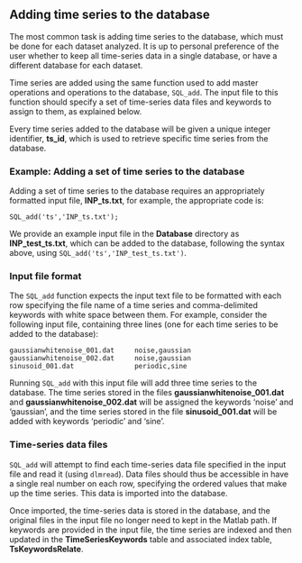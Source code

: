 ## Adding time series to the database
<!--{#sec:addingTimeSeries}-->

The most common task is adding time series to the database, which must be done for each dataset analyzed.
It is up to personal preference of the user whether to keep all time-series data in a single database, or have a different database for each dataset.

Time series are added using the same function used to add master operations and operations to the database, `SQL_add`.
The input file to this function should specify a set of time-series data files and keywords to assign to them, as explained below.

Every time series added to the database will be given a unique integer identifier, **ts\_id**, which is used to retrieve specific time series from the database.

### Example: Adding a set of time series to the database
Adding a set of time series to the database requires an appropriately formatted input file, **INP_ts.txt**, for example, the appropriate code is:

    SQL_add('ts','INP_ts.txt');

We provide an example input file in the **Database** directory as **INP_test_ts.txt**, which can be added to the database, following the syntax above, using `SQL_add('ts','INP_test_ts.txt')`.

### Input file format

The `SQL_add` function expects the input text file to be formatted with each row specifying the file name of a time series and comma-delimited keywords with white space between them.
For example, consider the following input file, containing three lines (one for each time series to be added to the database):

    gaussianwhitenoise_001.dat     noise,gaussian
    gaussianwhitenoise_002.dat     noise,gaussian
    sinusoid_001.dat               periodic,sine
    
Running `SQL_add` with this input file will add three time series to the database. The time series stored in the files **gaussianwhitenoise_001.dat** and **gaussianwhitenoise_002.dat** will be assigned the keywords ‘noise’ and ‘gaussian’, and the time series stored in the file **sinusoid_001.dat** will be added with keywords ‘periodic’ and ‘sine’.

### Time-series data files

`SQL_add` will attempt to find each time-series data file specified in the input file and read it (using `dlmread`).
Data files should thus be accessible in 
have a single real number on each row, specifying the ordered values that make up the time series.
This data is imported into the database.

Once imported, the time-series data is stored in the database, and the original files in the input file no longer need to kept in the Matlab path.
If keywords are provided in the input file, the time series are indexed and then updated in the **TimeSeriesKeywords** table and associated index table, **TsKeywordsRelate**.